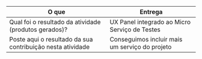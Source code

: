 
|O que| Entrega |
|--|--|
| Qual foi o resultado da atividade (produtos gerados)? |UX Panel integrado ao Micro Serviço de Testes|
| Poste aqui o resultado da sua contribuição nesta atividade |Conseguimos incluir mais um serviço do projeto |

 